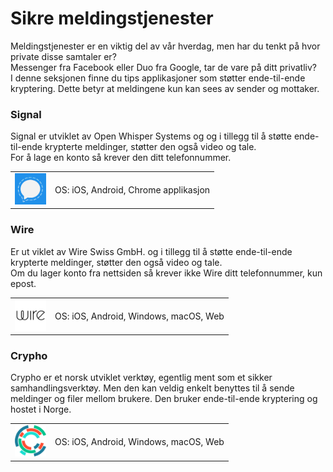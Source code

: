 # Sikre meldingstjenester  

Meldingstjenester er en viktig del av vår hverdag, men har du tenkt på hvor private disse samtaler er?  
Messenger fra Facebook eller Duo fra Google, tar de vare på ditt privatliv?  
I denne seksjonen finne du tips applikasjoner som støtter ende-til-ende kryptering. Dette betyr at meldingene kun kan sees av sender og mottaker.


### Signal

Signal er utviklet av Open Whisper Systems og og i tillegg til å støtte ende-til-ende krypterte meldinger, støtter den også video og tale.  
For å lage en konto så krever den ditt telefonnummer.


<table>
 <tr>
   <td>
   <a href="https://signal.org/" >
<img src="img/messaging/Open-Whisper-Systems.png" alt="Signal" height="50" width="50" />
</a>
  </td>
   <td>
   OS: iOS, Android, Chrome applikasjon    

   </td>
 </tr>
</table>


### Wire
Er ut viklet av Wire Swiss GmbH. og i tillegg til å støtte ende-til-ende krypterte meldinger, støtter den også video og tale.  
Om du lager konto fra nettsiden så krever ikke Wire ditt telefonnummer, kun epost.


<table>
 <tr>
   <td>
    <a href="https://get.wire.com/" >
<img src="img/messaging/wire.png" alt="Wire" height="50" width="50" />
</a>
  </td>
   <td>
   OS: iOS, Android, Windows, macOS, Web    

   </td>
 </tr>
</table>


### Crypho

Crypho er et norsk utviklet verktøy, egentlig ment som et sikker samhandlingsverktøy. Men den kan veldig enkelt benyttes til å sende meldinger og filer mellom brukere. Den bruker ende-til-ende kryptering og hostet i Norge.

<table>
 <tr>
   <td>
    <a href="https://www.crypho.no/" >
<img src="img/messaging/crypho.png" alt="Crypho" height="50" width="50" />
</a>
  </td>
   <td>
   OS: iOS, Android, Windows, macOS, Web    
   </td>
 </tr>
</table>
